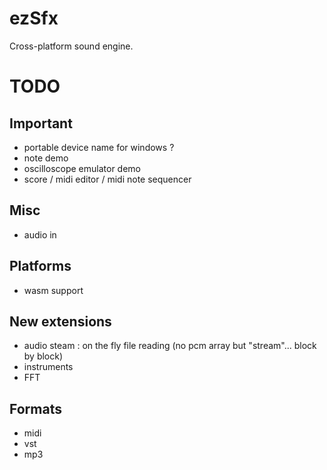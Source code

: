 ezSfx
=====

Cross-platform sound engine.


TODO
====

## Important

* portable device name for windows ? 
* note demo
* oscilloscope emulator demo
* score / midi editor / midi note sequencer


## Misc 

* audio in


## Platforms

* wasm support


## New extensions

* audio steam : on the fly file reading (no pcm array but "stream"... block by block)
* instruments
* FFT


## Formats

* midi
* vst
* mp3